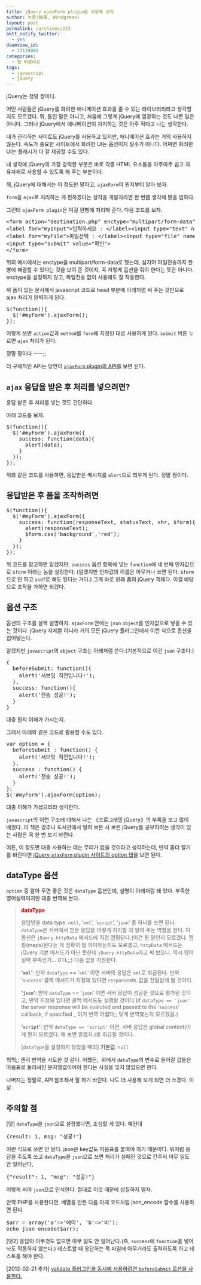 ```yaml
---
title: jQuery ajaxForm plugin을 사용해 보자
author: 녹풍(綠風, Windgreen)
layout: post
permalink: /archives/223
aktt_notify_twitter:
  - yes
daumview_id:
  - 37139086
categories:
  - 웹 퍼블리싱
tags:
  - javascript
  - jQuery
---
```

jQuery는 정말 짱이다.

어떤 사람들은 jQuery를 화려한 애니메이션 효과를 줄 수 있는 라이브러리라고 생각할 지도 모르겠다. 뭐, 틀린 말은 아니고, 처음에 그렇게 jQuery에 열광하는 것도 나쁜 일은 아니다. 그러나 jQuery에서 애니메이션이 차지하는 것은 아주 적다고 나는 생각한다.

내가 관리하는 사이트도 jQuery를 사용하고 있지만, 애니메이션 효과는 거의 사용하지 않는다. 속도가 중요한 사이트에서 화려한 UI는 옵션이지 필수가 아니다. 어쩌면 화려한 UI는 플래시가 더 잘 제공할 수도 있다.

내 생각에 jQuery의 가장 강력한 부분은 바로 각종 HTML 요소들을 아주아주 쉽고 자유자재로 사용할 수 있도록 해 주는 부분이다.

뭐, jQuery에 대해서는 이 정도만 말하고, `ajaxForm`이 뭔지부터 알아 보자.

`form`을 `ajax`로 처리하는 게 편하겠다는 생각을 개발자라면 한 번쯤 생각해 봤을 법하다.

그런데 `ajaxForm plugin`은 이걸 완빵에 처리해 준다. 다음 코드를 보자.

<pre class="brush:html">&lt;form action="destination.php" enctype="multipart/form-data" method="post" name="myForm" id="myForm" &gt;
&lt;label for="myInput"&gt;입력하세요 : &lt;/label&gt;&lt;input type="text" name="myInput" id="myInput"&gt;
&lt;label for="myFile"&gt;파일선택 : &lt;/label&gt;&lt;input type="file" name="myFile" id="myFile"&gt;
&lt;input type="submit" value="확인"&gt;
&lt;/form&gt;</pre>

위의 예시에서는 enctype을 multipart/form-data로 했는데, 심지어 파일전송까지 완빵에 해결할 수 있다는 것을 보여 준 것이지, 꼭 저렇게 옵션을 줘야 한다는 뜻은 아니다. enctype을 설정하지 않고, 파일전송 없이 사용해도 잘 작동한다.

위 폼이 있는 문서에서 javascript 코드로 head 부분에 아래처럼 써 주는 것만으로 ajax 처리가 완벽하게 된다.

<pre class="brush:js">$(function(){
  $(&#039;#myForm&#039;).ajaxForm();
});</pre>

이렇게 쓰면 `action`값과 `method`를 `form`에 지정된 대로 사용하게 된다. `submit` 버튼 누르면 `ajax` 처리가 된다.

정말 짱이다 ㅡㅡ;;

더 구체적인 API는 당연이 <a href="http://jquery.malsup.com/form/#api" target="_blank"><code>ajaxForm</code> plugin의 API</a>를 보면 된다.

## `ajax` 응답을 받은 후 처리를 넣으려면?

응답 받은 후 처리를 넣는 것도 간단하다.

아래 코드를 보자.

<pre class="brush:js">$(function(){
  $(&#039;#myForm&#039;).ajaxForm({
    success: function(data){
      alert(data);
    }
  });
});</pre>

위와 같은 코드를 사용하면, 응답받은 메시지를 `alert`으로 띄우게 된다. 정말 짱이다.

## 응답받은 후 폼을 조작하려면

<pre class="brush: bash; gutter: true; first-line: 1">$(function(){
  $(&#039;#myForm&#039;).ajaxForm({
    success: function(responseText, statusText, xhr, $form){
      alert(responseText);
      $form.css(&#039;background&#039;,&#039;red&#039;);
    }
  });
});</pre>

위 코드를 참고하면 알겠지만, `success` 옵션 항목에 넣는 `function`에 네 번째 인자값으로 `$form` 이라는 놈을 설정한다. (알겠지만 인자값의 이름은 아무거나 쓰면 된다. `$form` 으로 안 하고 `asdf`로 해도 된다는 거다.) 그게 바로 원래 폼의 jQuery 객체다. 이걸 바탕으로 조작을 가하면 되겠다.

## 옵션 구조

옵션의 구조를 살짝 설명하자. `ajaxForm` 안에는 `json` `object`를 인자값으로 넣을 수 있는 것이다. jQuery 자체뿐 아니라 거의 모든 jQuery 플러그인에서 이런 식으로 옵션을 집어넣는다.

알겠지만 `javascript`의 `object` 구조는 아래처럼 쓴다.(기본적으로 이건 `json` 구조다.)

<pre class="brush:js">{
  beforeSubmit: function(){ 
    alert(&#039;서브밋 직전입니다!&#039;); 
  }, 
  success: function(){ 
    alert(&#039;전송 성공!&#039;); 
  } 
}</pre>

대충 뭔지 이해가 가시는지.

그래서 아래와 같은 코드로 활용할 수도 있다.

<pre class="brush:js">var option = {
  beforeSubmit : function() {
    alert(&#039;서브밋 직전입니다!&#039;);
  },
  success : function() {
    alert(&#039;전송 성공!&#039;);
  }
};
$(&#039;#myForm&#039;).ajaxForm(option);</pre>

대충 이해가 가셨으리라 생각한다.

`javascript`의 이런 구조에 대해서 나는 《프로그래밍 jQuery》의 부록을 보고 많이 배웠다. 이 책은 강추니 도서관에서 빌려 보든 사 보든 jQuery를 공부하려는 생각이 있는 사람은 꼭 한 번 보기 바란다.

여튼, 이 정도면 대충 사용하는 데는 무리가 없을 것이라고 생각하는데, 만약 좀더 알기를 바란다면 <a href="http://jquery.malsup.com/form/#options-object" target="_blank">jQuery <code>ajaxForm</code> plugin 사이트의 option 탭</a>을 보면 된다.

## dataType 옵션

`option` 중 알아 두면 좋은 것은 `dataType` 옵션인데, 설명이 아래처럼 돼 있다. 부족한 영어실력이지만 대충 번역해 본다.

> <span style="color: #c00000;"><strong>dataType</strong></span>
> 
> 응답받을 data type. `null`, &#8216;`xml`&#8216;, &#8216;`script`&#8216;, &#8216;`json`&#8216; 중 하나를 쓰면 된다. `dataType`은 서버에서 받은 응답을 어떻게 처리할 지 알려 주는 역할을 한다. 이 옵션은 `jQuery.httpData` 메서드에 직접 맵핑된다.(이건 뭔 말인지 모르겠다. 맵핑(maps)된다는 게 정확히 뭘 의미하는지도 모르겠고, `httpData` 메서드는 jQuery 기본 메서드가 아닌 듯한데 `jQuery.httpData`라고 써 놨으니. 역시 영어실력 부족인가&#8230; OTL;;) 다음 값을 지원한다.
> 
> **&#8216;`xml`&#8216;**: 만약 `dataType` == &#8216;`xml`&#8216; 이면 서버의 응답은 `xml`로 취급된다. 만약 &#8216;`success`&#8216; 콜백 메서드가 지정돼 있다면 `responseXML` 값을 전달받게 될 것이다.
> 
> **&#8216;`json`&#8216;**: 만약 `dataType` == &#8216;`json`&#8216; 이면 서버 응답이 성공한 것으로 평가된 것이고, 만약 지정돼 있다면 콜백 메서드도 실행될 것이다.(if `dataType == 'json'` the server response will be evaluted and passed to the &#8216;`success`&#8216; callback, if specified _ 이거 번역 어렵다;; 맞게 번역했는지 모르겠음.)
> 
> **&#8216;`script`&#8216;**: 만약 `dataType == 'script'` 이면, 서버 응답은 global context(이게 뭔지 모르겠다. 해 보면 알겠지.)로 취급될 것이다.
> 
> [`dataType`을 설정하지 않았을 때의] **기본값**: `null`

헉헉;; 괜히 번역을 시도한 것 같다. 어쨌든,  위에서 `dataType`의 변수로 들어갈 값들은 따옴표로 둘러싸인 문자열값이어야 한다는 사실을 잊지 않았으면 한다.

나머지는 정말로, API 참조해서 잘 하기 바란다. 나도 더 사용해 보게 되면 더 쓰겠다. 이상.

## 주의할 점

[덧] `dataType`을 `json`으로 설정했다면, 조심할 게 있다. 예컨대

<pre class="brush:js">{result: 1, msg: "성공!"}</pre>

이런 식으로 쓰면 안 된다. json은 key값도 따옴표를 붙여야 하기 때문이다. 위처럼 응답을 주도록 쓰고 `dataType`을 `json`으로 쓰면 처리가 실패한 것으로 간주되 아무 일도 안 일어난다,

<pre class="brush:js">{"result": 1, "msg": "성공!"}</pre>

이렇게 써야 `json`으로 인식한다. 절대로 이것 때문에 삽질하지 말자.

만약 PHP를 사용한다면, 배열을 만든 다음 아래 코드처럼 json_encode 함수를 사용하면 된다.

<pre class="brush: php; gutter: true; first-line: 1">$arr = array(&#039;a&#039;=&gt;&#039;에이&#039;, &#039;b&#039;=&gt;&#039;비&#039;);
echo json_encode($arr);</pre>

[덧2] 응답이 아무것도 없으면 아무 일도 안 일어난다.(즉, `success`에 `function`을 넣어 놔도 작동하지 않는다.) 테스트할 때 응답하는 쪽 파일에 아무거라도 출력하도록 하고 테스트를 해야 한다.

[2012-02-21 추가] [validate 플러그인과 동시에 사용하려면 `beforeSubmit` 옵션을 사용한다.][1]

 [1]: http://mytory.local/archives/2292 "[jQuery] ajaxForm 플러그인과 validate 플러그인 동시에 사용하기"